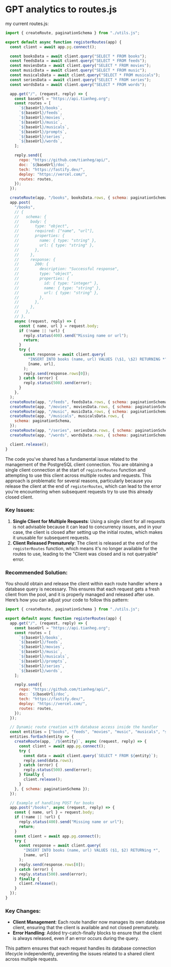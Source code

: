 # GPT analytics to routes.js

my current routes.js:

```js
import { createRoute, paginationSchema } from "./utils.js";

export default async function registerRoutes(app) {
  const client = await app.pg.connect();

  const booksData = await client.query("SELECT * FROM books");
  const feedsData = await client.query("SELECT * FROM feeds");
  const moviesData = await client.query("SELECT * FROM movies");
  const musicData = await client.query("SELECT * FROM music");
  const musicalsData = await client.query("SELECT * FROM musicals");
  const seriesData = await client.query("SELECT * FROM series");
  const wordsData = await client.query("SELECT * FROM words");

  app.get("/", (request, reply) => {
    const baseUrl = "https://api.tianheg.org";
    const routes = [
      `${baseUrl}/books`,
      `${baseUrl}/feeds`,
      `${baseUrl}/movies`,
      `${baseUrl}/music`,
      `${baseUrl}/musicals`,
      `${baseUrl}/prompts`,
      `${baseUrl}/series`,
      `${baseUrl}/words`,
    ];

    reply.send({
      repo: "https://github.com/tianheg/api/",
      doc: `${baseUrl}/doc`,
      tech: "https://fastify.dev/",
      deploy: "https://vercel.com/",
      routes: routes,
    });
  });

  createRoute(app, "/books", booksData.rows, { schema: paginationSchema });
  app.post(
    "/books",
    // {
    //   schema: {
    //     body: {
    //       type: "object",
    //       required: ["name", "url"],
    //       properties: {
    //         name: { type: "string" },
    //         url: { type: "string" },
    //       },
    //     },
    //     response: {
    //       200: {
    //         description: "Successful response",
    //         type: "object",
    //         properties: {
    //           id: { type: "integer" },
    //           name: { type: "string" },
    //           url: { type: "string" },
    //         },
    //       },
    //     },
    //   },
    // },
    async (request, reply) => {
      const { name, url } = request.body;
      if (!name || !url) {
        reply.status(400).send("Missing name or url");
        return;
      }
      try {
        const response = await client.query(
          "INSERT INTO books (name, url) VALUES (\$1, \$2) RETURNING *",
          [name, url],
        );
        reply.send(response.rows[0]);
      } catch (error) {
        reply.status(500).send(error);
      }
    },
  );
  createRoute(app, "/feeds", feedsData.rows, { schema: paginationSchema });
  createRoute(app, "/movies", moviesData.rows, { schema: paginationSchema });
  createRoute(app, "/music", musicData.rows, { schema: paginationSchema });
  createRoute(app, "/musicals", musicalsData.rows, {
    schema: paginationSchema,
  });
  createRoute(app, "/series", seriesData.rows, { schema: paginationSchema });
  createRoute(app, "/words", wordsData.rows, { schema: paginationSchema });

  client.release();
}
```

The code you've shared has a fundamental issue related to the management of the PostgreSQL client connection. You are obtaining a single client connection at the start of `registerRoutes` function and attempting to use this client across multiple routes and requests. This approach is problematic for several reasons, particularly because you release the client at the end of `registerRoutes`, which can lead to the error you're encountering when subsequent requests try to use this already closed client.

### Key Issues:
1. **Single Client for Multiple Requests**: Using a single client for all requests is not advisable because it can lead to concurrency issues, and in your case, the client is closed after setting up the initial routes, which makes it unusable for subsequent requests.
2. **Client Released Prematurely**: The client is released at the end of the `registerRoutes` function, which means it's no longer available for the routes to use, leading to the "Client was closed and is not queryable" error.

### Recommended Solution:
You should obtain and release the client within each route handler where a database query is necessary. This ensures that each request gets a fresh client from the pool, and it is properly managed and released after use. Here’s how you can adjust your code to follow this pattern:

```javascript
import { createRoute, paginationSchema } from "./utils.js";

export default async function registerRoutes(app) {
  app.get("/", (request, reply) => {
    const baseUrl = "https://api.tianheg.org";
    const routes = [
      `${baseUrl}/books`,
      `${baseUrl}/feeds`,
      `${baseUrl}/movies`,
      `${baseUrl}/music`,
      `${baseUrl}/musicals`,
      `${baseUrl}/prompts`,
      `${baseUrl}/series`,
      `${baseUrl}/words`,
    ];

    reply.send({
      repo: "https://github.com/tianheg/api/",
      doc: `${baseUrl}/doc`,
      tech: "https://fastify.dev/",
      deploy: "https://vercel.com/",
      routes: routes,
    });
  });

  // Dynamic route creation with database access inside the handler
  const entities = ["books", "feeds", "movies", "music", "musicals", "series", "words"];
  entities.forEach(entity => {
    createRoute(app, `/${entity}`, async (request, reply) => {
      const client = await app.pg.connect();
      try {
        const data = await client.query(`SELECT * FROM ${entity}`);
        reply.send(data.rows);
      } catch (error) {
        reply.status(500).send(error);
      } finally {
        client.release();
      }
    }, { schema: paginationSchema });
  });

  // Example of handling POST for books
  app.post("/books", async (request, reply) => {
    const { name, url } = request.body;
    if (!name || !url) {
      reply.status(400).send("Missing name or url");
      return;
    }
    const client = await app.pg.connect();
    try {
      const response = await client.query(
        "INSERT INTO books (name, url) VALUES ($1, $2) RETURNing *",
        [name, url]
      );
      reply.send(response.rows[0]);
    } catch (error) {
      reply.status(500).send(error);
    } finally {
      client.release();
    }
  });
}
```

### Key Changes:
- **Client Management**: Each route handler now manages its own database client, ensuring that the client is available and not closed prematurely.
- **Error Handling**: Added try-catch-finally blocks to ensure that the client is always released, even if an error occurs during the query.

This pattern ensures that each request handles its database connection lifecycle independently, preventing the issues related to a shared client across multiple requests.